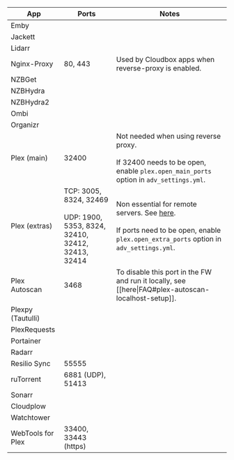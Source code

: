 | **App**           | **Ports**                                    | **Notes**                                                                                                                                  |
| ----------------- | -------------------------------------------- | ------------------------------------------------------------------------------------------------------------------------------------------ |
| Emby              |                                              |                                                                                                                                            |
| Jackett           |                                              |                                                                                                                                            |
| Lidarr            |                                              |                                                                                                                                            |
| Nginx-Proxy       | 80, 443                                      | Used by Cloudbox apps when reverse-proxy is enabled.                                                                                                               |
| NZBGet            |                                              |                                                                                                                                            |
| NZBHydra          |                                              |                                                                                                                                            |
| NZBHydra2         |                                              |                                                                                                                                            |
| Ombi              |                                              |                                                                                                                                            |
| Organizr          |                                              |                                                                                                                                            |
| Plex (main)       | 32400                                        | Not needed when using reverse proxy. <br> <br> If 32400 needs to be open, enable `plex.open_main_ports` option in `adv_settings.yml`.|
| Plex (extras)        | TCP: 3005, 8324, 32469  <br><br> UDP: 1900, 5353, 8324, 32410, 32412, 32413, 32414                           | Non essential for remote servers. See [here](https://support.plex.tv/articles/201543147-what-network-ports-do-i-need-to-allow-through-my-firewall/). <br><br> If ports need to be open, enable `plex.open_extra_ports` option in `adv_settings.yml`. |
| Plex Autoscan     | 3468                                         | To disable this port in the FW and run it locally, see [[here\|FAQ#plex-autoscan-localhost-setup]].                                          |
| Plexpy (Tautulli) |                                              |                                                                                                                                            |
| PlexRequests      |                                              |                                                                                                                                            |
| Portainer         |                                              |                                                                                                                                            |
| Radarr            |                                              |                                                                                                                                            |
| Resilio Sync      | 55555                                        |                                                                                                                                            |
| ruTorrent         | 6881 (UDP), 51413                            |                                                                                                                                            |
| Sonarr            |                                              |                                                                                                                                            |
| Cloudplow         |                                              |                                                                                                                                            |
| Watchtower        |                                              |                                                                                                                                            |
| WebTools for Plex | 33400, 33443 (https)                         |                                                                                                                                            |